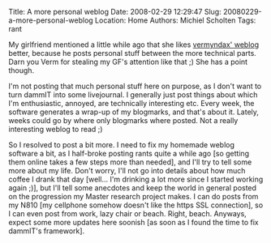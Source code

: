 Title: A more personal weblog
Date: 2008-02-29 12:29:47
Slug: 20080229-a-more-personal-weblog
Location: Home
Authors: Michiel Scholten
Tags: rant

<p>My girlfriend mentioned a little while ago that she likes <a href="http://galaxycow.com/blogs/vermyndax/">vermyndax' weblog</a> better, because he posts personal stuff between the more technical parts. Darn you Verm for stealing my GF's attention like that ;) She has a point though.</p>

<p>I'm not posting that much personal stuff here on purpose, as I don't want to turn dammIT into some livejournal. I generally just post things about which I'm enthusiastic, annoyed, are technically interesting etc. Every week, the software generates a wrap-up of my blogmarks, and that's about it. Lately, weeks could go by where only blogmarks where posted. Not a really interesting weblog to read ;)</p>

<p>So I resolved to post a bit more. I need to fix my homemade weblog software a bit, as I half-broke posting rants quite a while ago [so getting them online takes a few steps more than needed], and I'll try to tell some more about my life. Don't worry, I'll not go into details about how much coffee I drank that day [well... I'm drinking a lot more since I started working again ;)], but I'll tell some anecdotes and keep the world in general posted on the progression my Master research project makes. I can do posts from my N810 [my cellphone somehow doesn't like the https SSL connection], so I can even post from work, lazy chair or beach. Right, beach. Anyways, expect some more updates here soonish [as soon as I found the time to fix dammIT's framework].</p>